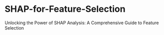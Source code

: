 # SHAP-for-Feature-Selection
Unlocking the Power of SHAP Analysis: A Comprehensive Guide to Feature Selection
